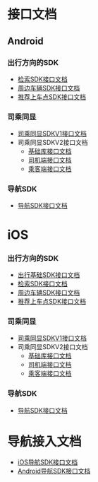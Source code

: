 # 接口文档

## Android

### 出行方向的SDK
- [检索SDK接口文档](suggestion-android/v1.2.0)
- [周边车辆SDK接口文档](nearbycar-android/v1.1.0)
- [推荐上车点SDK接口文档](boardingplaces-android/v1.2.0)

### 司乘同显

- [司乘同显SDKV1接口文档](locussynchro-v1-android/v1.0.6)
- 司乘同显SDKV2接口文档
    - [基础库接口文档](locussynchro-v2-android/v2.1.0/fundation)
    - [司机端接口文档](locussynchro-v2-android/v2.1.0/driver)
    - [乘客端接口文档](locussynchro-v2-android/v2.1.0/passenger)


### 导航SDK
-  [导航SDK接口文档](navigation-android/v5.2.1)

# iOS

### 出行方向的SDK
- [出行基础SDK接口文档](mobility-ios/v1.1.0)
- [检索SDK接口文档](suggestion-ios/v1.2.2)
- [周边车辆SDK接口文档](nearbycar-ios/v1.1.0)
- [推荐上车点SDK接口文档](boardingplaces-ios/v1.1.4)


### 司乘同显

- [司乘同显SDKV1接口文档](locussynchro-v1-ios/v1.0.6)
- 司乘同显SDKV2接口文档
   - [基础库接口文档](locussynchro-v2-ios/v2.1.0/fundation)
   - [司机端接口文档](locussynchro-v2-ios/v2.1.0/driver)
   - [乘客端接口文档](locussynchro-v2-ios/v2.1.0/passenger)

### 导航SDK
-  [导航SDK接口文档](navigation-ios/v5.2.1)



# 导航接入文档
-  [iOS导航SDK接口文档](navigation-ios/docs-5.2.1/腾讯iOS导航SDK接入文档v5.2.1.docx)
-  [Android导航SDK接口文档](navigation-android/docs-5.2.1/腾讯Android导航SDK接入文档v5.2.1.1.docx)
